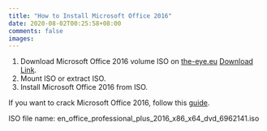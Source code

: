 ```yaml
---
title: "How to Install Microsoft Office 2016"
date: 2020-08-02T00:25:58+08:00
comments: false
images:
---
```

1. Download Microsoft Office 2016 volume ISO on [the-eye.eu](https://the-eye.eu/) [Download Link](https://the-eye.eu/public/MSDN/Office%202016/en_office_professional_plus_2016_x86_x64_dvd_6962141.iso).
2. Mount ISO or extract ISO.
3. Install Microsoft Office 2016 from ISO.

If you want to crack Microsoft Office 2016, follow this [guide](../how-to-crack-microsoft-office).

ISO file name: en_office_professional_plus_2016_x86_x64_dvd_6962141.iso